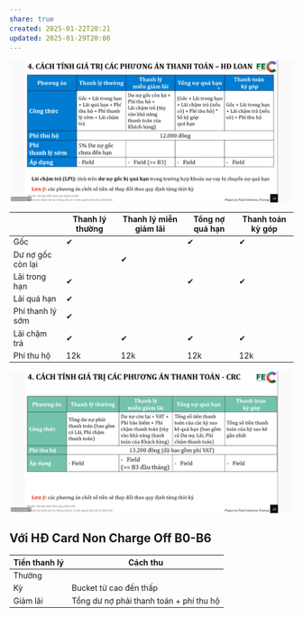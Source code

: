 ```yaml
---
share: true
created: 2025-01-22T20:21
updated: 2025-01-29T20:00
---
```

![Pasted image 20241230105409.png](../../../../assets/attachments/Pasted%20image%2020241230105409.png)

|                   | Thanh lý thường | Thanh lý miễn giảm lãi | Tổng nợ quá hạn | Thanh toán kỳ góp |
| ----------------- | --------------- | ---------------------- | --------------- | ----------------- |
| Gốc               | ✔               |                        | ✔               | ✔                 |
| Dư nợ gốc còn lại |                 | ✔                      |                 |                   |
| Lãi trong hạn     | ✔               |                        | ✔               | ✔                 |
| Lãi quá hạn       | ✔               |                        |                 |                   |
| Phí thanh lý sớm  | ✔               |                        |                 |                   |
| Lãi chậm trả      | ✔               | ✔                      | ✔               | ✔                 |
| Phí thu hộ        | 12k             | 12k                    | 12k             | 12k               |

![Pasted image 20241230105618.png](../../../../assets/attachments/Pasted%20image%2020241230105618.png)

## Với HĐ Card Non Charge Off B0-B6
| Tiền thanh lý | Cách thu                                |
| ------------- | --------------------------------------- |
| Thường        |                                         |
| Kỳ            | Bucket từ cao đến thấp                  |
| Giảm lãi      | Tổng dư nợ phải thanh toán + phí thu hộ |
